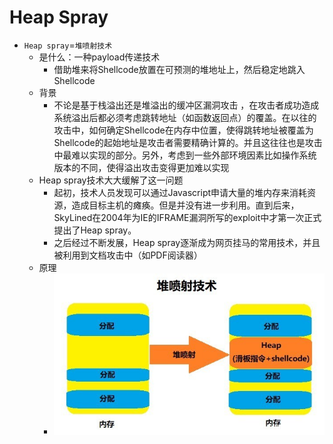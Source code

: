 # Heap Spray

* `Heap spray`=`堆喷射技术`
  * 是什么：一种payload传递技术
    * 借助堆来将Shellcode放置在可预测的堆地址上，然后稳定地跳入Shellcode
  * 背景
    * 不论是基于栈溢出还是堆溢出的缓冲区漏洞攻击 ，在攻击者成功造成系统溢出后都必须考虑跳转地址（如函数返回点）的覆盖。在以往的攻击中，如何确定Shellcode在内存中位置，使得跳转地址被覆盖为Shellcode的起始地址是攻击者需要精确计算的。并且这往往也是攻击中最难以实现的部分。另外，考虑到一些外部环境因素比如操作系统版本的不同，使得溢出攻击变得更加难以实现
  * Heap spray技术大大缓解了这一问题
    * 起初，技术人员发现可以通过Javascript申请大量的堆内存来消耗资源，造成目标主机的瘫痪。但是并没有进一步利用。直到后来，SkyLined在2004年为IE的IFRAME漏洞所写的exploit中才第一次正式提出了Heap spray。
    * 之后经过不断发展，Heap spray逐渐成为网页挂马的常用技术，并且被利用到文档攻击中（如PDF阅读器）
  * 原理
    * ![head_spray_logic](../../assets/img/head_spray_logic.jpg)
